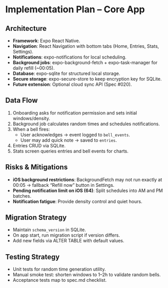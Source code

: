 # Implementation Plan – Core App

## Architecture
- **Framework**: Expo React Native.
- **Navigation**: React Navigation with bottom tabs (Home, Entries, Stats, Settings).
- **Notifications**: expo-notifications for local scheduling.
- **Background jobs**: expo-background-fetch + expo-task-manager for daily refill (~00:05).
- **Database**: expo-sqlite for structured local storage.
- **Secure storage**: expo-secure-store to keep encryption key for SQLite.
- **Future extension**: Optional cloud sync API (Spec #020).

## Data Flow
1. Onboarding asks for notification permission and sets initial windows/density.
2. Background job calculates random times and schedules notifications.
3. When a bell fires:
   - User acknowledges → event logged to `bell_events`.
   - User may add quick note → saved to `entries`.
4. Entries CRUD via SQLite.
5. Stats screen queries entries and bell events for charts.

## Risks & Mitigations
- **iOS background restrictions**: BackgroundFetch may not run exactly at 00:05 → fallback “Refill now” button in Settings.
- **Pending notification limit on iOS (64)**: Split schedules into AM and PM batches.
- **Notification fatigue**: Provide density control and quiet hours.

## Migration Strategy
- Maintain `schema_version` in SQLite.
- On app start, run migration script if version differs.
- Add new fields via ALTER TABLE with default values.

## Testing Strategy
- Unit tests for random time generation utility.
- Manual smoke test: shorten windows to 1–2h to validate random bells.
- Acceptance tests map to spec.md checklist.
